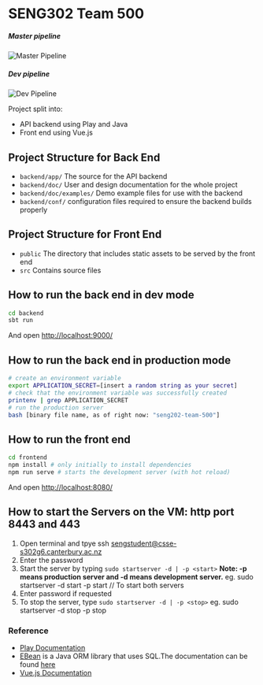 # SENG302 Team 500

##### Master pipeline
![Master Pipeline](https://eng-git.canterbury.ac.nz/seng302-2019/team-500/badges/master/pipeline.svg?style=flat)

##### Dev pipeline
![Dev Pipeline](https://eng-git.canterbury.ac.nz/seng302-2019/team-500/badges/dev/pipeline.svg?style=flat)

Project split into:
- API backend using Play and Java
- Front end using Vue.js

## Project Structure for Back End
* `backend/app/` The source for the API backend
* `backend/doc/` User and design documentation for the whole project
* `backend/doc/examples/` Demo example files for use with the backend
* `backend/conf/` configuration files required to ensure the backend builds properly

## Project Structure for Front End
* `public` The directory that includes static assets to be served by the front end
* `src` Contains source files

## How to run the back end in dev mode
```bash
cd backend
sbt run
```
And open <http://localhost:9000/>

## How to run the back end in production mode
```bash
# create an environment variable
export APPLICATION_SECRET=[insert a random string as your secret]
# check that the environment variable was successfully created
printenv | grep APPLICATION_SECRET
# run the production server
bash [binary file name, as of right now: "seng202-team-500"]
```

## How to run the front end
```bash
cd frontend
npm install # only initially to install dependencies
npm run serve # starts the development server (with hot reload)
```
And open <http://localhost:8080/>

## How to start the Servers on the VM: http port 8443 and 443
1. Open terminal and tpye ssh sengstudent@csse-s302g6.canterbury.ac.nz
2. Enter the password
3. Start the server by typing `sudo startserver -d | -p <start>`
    **Note: -p means production server and -d means development server.**
    eg. sudo startserver -d start -p start // To start both servers
4. Enter password if requested
5. To stop the server, type `sudo startserver -d | -p <stop>`
    eg. sudo startserver -d stop -p stop

### Reference
* [Play Documentation](https://playframework.com/documentation/latest/Home)
* [EBean](https://www.playframework.com/documentation/latest/JavaEbean) is a Java ORM library that uses SQL.The documentation can be found [here](https://ebean-orm.github.io/)
* [Vue.js Documentation](https://vuejs.org/v2/guide/)


